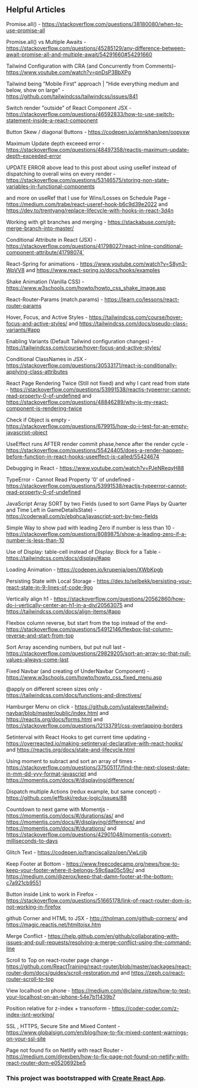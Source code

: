 ## Helpful Articles

Promise.all() - https://stackoverflow.com/questions/38180080/when-to-use-promise-all

Promise.all() vs Multiple Awaits - https://stackoverflow.com/questions/45285129/any-difference-between-await-promise-all-and-multiple-await/54291660#54291660

Tailwind Configuration with CRA (and Concurrently from Comments)- https://www.youtube.com/watch?v=pnDsP3BbXPg

Tailwind being "Mobile First" approach | "Hide everything medium and below, show on large" - https://github.com/tailwindcss/tailwindcss/issues/841

Switch render "outside" of React Component JSX - https://stackoverflow.com/questions/46592833/how-to-use-switch-statement-inside-a-react-component

Button Skew / diagonal Buttons - https://codepen.io/amnkhan/pen/oopyxw

Maximum Update depth exceeed error - https://stackoverflow.com/questions/48497358/reactjs-maximum-update-depth-exceeded-error

UPDATE ERROR above lead to this post about using useRef instead of dispatching to overall wins on every render - https://stackoverflow.com/questions/53146575/storing-non-state-variables-in-functional-components

and more on useRef that I use for Wins/Losses on Schedule Page - https://medium.com/trabe/react-useref-hook-b6c9d39e2022 and https://dev.to/trentyang/replace-lifecycle-with-hooks-in-react-3d4n

Working with git branches and merging - https://stackabuse.com/git-merge-branch-into-master/

Conditional Attribute in React (JSX) - https://stackoverflow.com/questions/41798027/react-inline-conditional-component-attribute/41798074`

React-Spring for animations - https://www.youtube.com/watch?v=S8yn3-WpVV8 and https://www.react-spring.io/docs/hooks/examples

Shake Animation (Vanilla CSS) - https://www.w3schools.com/howto/howto_css_shake_image.asp

React-Router-Params (match.params) - https://learn.co/lessons/react-router-params

Hover, Focus, and Active Styles - https://tailwindcss.com/course/hover-focus-and-active-styles/ and https://tailwindcss.com/docs/pseudo-class-variants/#app

Enabling Variants (Default Tailwind configuration changes) - https://tailwindcss.com/course/hover-focus-and-active-styles/

Conditional ClassNames in JSX - https://stackoverflow.com/questions/30533171/react-js-conditionally-applying-class-attributes

React Page Rendering Twice (Still not fixed) and why I cant read from state - https://stackoverflow.com/questions/53991538/reactjs-typeerror-cannot-read-property-0-of-undefined and https://stackoverflow.com/questions/48846289/why-is-my-react-component-is-rendering-twice

Check if Object is empty - https://stackoverflow.com/questions/679915/how-do-i-test-for-an-empty-javascript-object

UseEffect runs AFTER render commit phase,hence after the render cycle - https://stackoverflow.com/questions/55424405/does-a-render-happen-before-function-in-react-hooks-useeffect-is-called/55424674

Debugging in React - https://www.youtube.com/watch?v=PJeNReqyH88

TypeError - Cannot Read Property '0' of undefined - https://stackoverflow.com/questions/53991538/reactjs-typeerror-cannot-read-property-0-of-undefined

JavaScript Array SORT by two Fields (used to sort Game Plays by Quarter and Time Left in GameDetailsState) - https://coderwall.com/p/ebqhca/javascript-sort-by-two-fields

Simple Way to show pad with leading Zero if number is less than 10 - https://stackoverflow.com/questions/8089875/show-a-leading-zero-if-a-number-is-less-than-10

Use of Display: table-cell instead of Display: Block for a Table - https://tailwindcss.com/docs/display/#app

Loading Animation - https://codepen.io/krupenja/pen/XWbKpgb

Persisting State with Local Storage - https://dev.to/selbekk/persisting-your-react-state-in-9-lines-of-code-9go

Vertically align h1 - https://stackoverflow.com/questions/20562860/how-do-i-vertically-center-an-h1-in-a-div/20563075 and https://tailwindcss.com/docs/align-items/#app

Flexbox column reverse, but start from the top instead of the end- https://stackoverflow.com/questions/54912146/flexbox-list-column-reverse-and-start-from-top

Sort Array ascending numbers, but put null last - https://stackoverflow.com/questions/29829205/sort-an-array-so-that-null-values-always-come-last

Fixed Navbar (and creating of UnderNavbar Component) - https://www.w3schools.com/howto/howto_css_fixed_menu.asp

@apply on different screen sizes only - https://tailwindcss.com/docs/functions-and-directives/

Hamburger Menu on click - https://github.com/justalever/tailwind-navbar/blob/master/public/index.html and https://reactjs.org/docs/forms.html and https://stackoverflow.com/questions/12133791/css-overlapping-borders

Setinterval with React Hooks to get current time updating - https://overreacted.io/making-setinterval-declarative-with-react-hooks/ and https://reactjs.org/docs/state-and-lifecycle.html

Using moment to subract and sort an array of times - https://stackoverflow.com/questions/37505117/find-the-next-closest-date-in-mm-dd-yyy-format-javascript and https://momentjs.com/docs/#/displaying/difference/

Dispatch multiple Actions (redux example, but same concept) - https://github.com/jeffbski/redux-logic/issues/88

Countdown to next game with Momentjs - https://momentjs.com/docs/#/durations/as/ and https://momentjs.com/docs/#/displaying/difference/ and https://momentjs.com/docs/#/durations/ and https://stackoverflow.com/questions/42901048/momentjs-convert-milliseconds-to-days

Glitch Text - https://codepen.io/franciscalizo/pen/VwLrjjb

Keep Footer at Bottom - https://www.freecodecamp.org/news/how-to-keep-your-footer-where-it-belongs-59c6aa05c59c/ and https://medium.com/@zerox/keep-that-damn-footer-at-the-bottom-c7a921cb9551

Button inside Link to work in Firefox - https://stackoverflow.com/questions/51665178/link-of-react-router-dom-is-not-working-in-firefox

github Corner and HTML to JSX - http://tholman.com/github-corners/ and https://magic.reactjs.net/htmltojsx.htm

Merge Conflict - https://help.github.com/en/github/collaborating-with-issues-and-pull-requests/resolving-a-merge-conflict-using-the-command-line

Scroll to Top on react-router page change - https://github.com/ReactTraining/react-router/blob/master/packages/react-router-dom/docs/guides/scroll-restoration.md and https://zeph.co/react-router-scroll-to-top

View localhost on phone - https://medium.com/@claire.ristow/how-to-test-your-localhost-on-an-iphone-54e7b11439b7

Position relative for z-index + transoform - https://coder-coder.com/z-index-isnt-working/

SSL , HTTPS, Secure Site and Mixed Content - https://www.globalsign.com/en/blog/how-to-fix-mixed-content-warnings-on-your-ssl-site

Page not found fix on Netlify with react Router - https://medium.com/@rexben/how-to-fix-page-not-found-on-netlify-with-react-router-dom-e0520692be5

### This project was bootstrapped with [Create React App](https://github.com/facebook/create-react-app).
